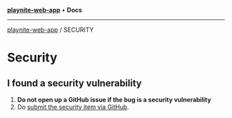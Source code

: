 [**playnite-web-app**](../README.md) • **Docs**

***

[playnite-web-app](../README.md) / SECURITY

# Security

## I found a security vulnerability

1. **Do not open up a GitHub issue if the bug is a security vulnerability**
2. Do [submit the security item via GitHub](https://github.com/andrew-codes/playnite-web/security/advisories/new).
